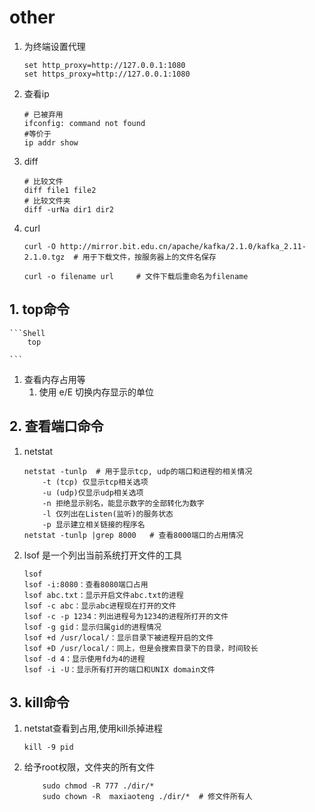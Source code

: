 # other

1. 为终端设置代理

    ```Shell
    set http_proxy=http://127.0.0.1:1080
    set https_proxy=http://127.0.0.1:1080
    ```

2. 查看ip

    ```Shell
    # 已被弃用
    ifconfig: command not found
    #等价于
    ip addr show
    ```

3. diff

    ```Shell
    # 比较文件
    diff file1 file2
    # 比较文件夹
    diff -urNa dir1 dir2
    ```

4. curl

    ```Shell
    curl -O http://mirror.bit.edu.cn/apache/kafka/2.1.0/kafka_2.11-2.1.0.tgz  # 用于下载文件，按服务器上的文件名保存
  
    curl -o filename url     # 文件下载后重命名为filename 
    ```

## 1. top命令
  
    ```Shell
        top

    ```
1. 查看内存占用等
    1. 使用 e/E 切换内存显示的单位


## 2. 查看端口命令
1. netstat
    ```
    netstat -tunlp  # 用于显示tcp, udp的端口和进程的相关情况
        -t (tcp) 仅显示tcp相关选项
        -u (udp)仅显示udp相关选项
        -n 拒绝显示别名，能显示数字的全部转化为数字
        -l 仅列出在Listen(监听)的服务状态
        -p 显示建立相关链接的程序名
    netstat -tunlp |grep 8000   # 查看8000端口的占用情况
    ```

2. lsof  是一个列出当前系统打开文件的工具
    ```
    lsof
    lsof -i:8080：查看8080端口占用
    lsof abc.txt：显示开启文件abc.txt的进程
    lsof -c abc：显示abc进程现在打开的文件
    lsof -c -p 1234：列出进程号为1234的进程所打开的文件
    lsof -g gid：显示归属gid的进程情况
    lsof +d /usr/local/：显示目录下被进程开启的文件
    lsof +D /usr/local/：同上，但是会搜索目录下的目录，时间较长
    lsof -d 4：显示使用fd为4的进程
    lsof -i -U：显示所有打开的端口和UNIX domain文件
    ```

## 3. kill命令
1. netstat查看到占用,使用kill杀掉进程
    ```
    kill -9 pid
    ```

1. 给予root权限，文件夹的所有文件
    ```
        sudo chmod -R 777 ./dir/*
        sudo chown -R  maxiaoteng ./dir/*  # 修文件所有人
    ```